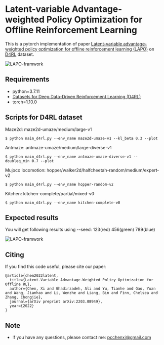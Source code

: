 # Latent-variable Advantage-weighted Policy Optimization for Offline Reinforcement Learning

This is a pytorch implementation of paper [Latent-variable advantage-weighted policy optimization for offline reinforcement learning (LAPO)](https://arxiv.org/pdf/2203.08949.pdf) on [D4RL](https://github.com/rail-berkeley/d4rl) dataset.

![LAPO-framwork](https://github.com/pcchenxi/LAPO-offlienRL/blob/main/figs/LAPO.jpg)

## Requirements

- python=3.7.11
- [Datasets for Deep Data-Driven Reinforcement Learning (D4RL)](https://github.com/rail-berkeley/d4rl)
- torch=1.10.0

## Scripts for D4RL dataset

Maze2d: maze2d-umaze/medium/large-v1
```shell
$ python main_d4rl.py --env_name maze2d-umaze-v1 --kl_beta 0.3 --plot
```

Antmaze: antmaze-umaze/medium/large-diverse-v1
```shell
$ python main_d4rl.py --env_name antmaze-umaze-diverse-v1 --doubleq_min 0.7 --plot
```

Mujoco locomotion: hopper/walker2d/halfcheetah-random/medium/expert-v2
```shell
$ python main_d4rl.py --env_name hopper-random-v2
```

Kitchen: kitchen-complete/partial/mixed-v0
```shell
$ python main_d4rl.py --env_name kitchen-complete-v0
```

## Expected results

You will get following results using --seed: 123(red) 456(green) 789(blue)

![LAPO-framwork](https://github.com/pcchenxi/LAPO-offlienRL/blob/main/figs/result_3seeds.jpg)

## Citing
If you find this code useful, please cite our paper:
```
@article{chen2022latent,
  title={Latent-Variable Advantage-Weighted Policy Optimization for Offline RL},
  author={Chen, Xi and Ghadirzadeh, Ali and Yu, Tianhe and Gao, Yuan and Wang, Jianhao and Li, Wenzhe and Liang, Bin and Finn, Chelsea and Zhang, Chongjie},
  journal={arXiv preprint arXiv:2203.08949},
  year={2022}
}
```

## Note
+ If you have any questions, please contact me: pcchenxi@gmail.com
